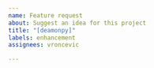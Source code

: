 ```yaml
---
name: Feature request
about: Suggest an idea for this project
title: "[deamonpy]"
labels: enhancement
assignees: vroncevic

---
```



